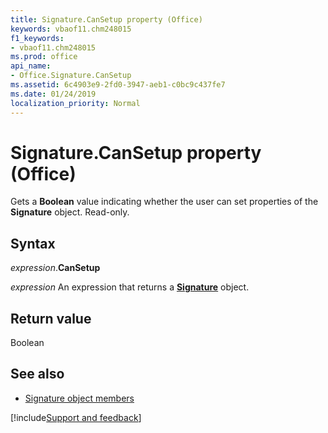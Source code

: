 ```yaml
---
title: Signature.CanSetup property (Office)
keywords: vbaof11.chm248015
f1_keywords:
- vbaof11.chm248015
ms.prod: office
api_name:
- Office.Signature.CanSetup
ms.assetid: 6c4903e9-2fd0-3947-aeb1-c0bc9c437fe7
ms.date: 01/24/2019
localization_priority: Normal
---
```



# Signature.CanSetup property (Office)

Gets a **Boolean** value indicating whether the user can set properties of the **Signature** object. Read-only.


## Syntax

_expression_.**CanSetup**

_expression_ An expression that returns a **[Signature](Office.Signature.md)** object.


## Return value

Boolean


## See also

- [Signature object members](overview/Library-Reference/signature-members-office.md)



[!include[Support and feedback](~/includes/feedback-boilerplate.md)]